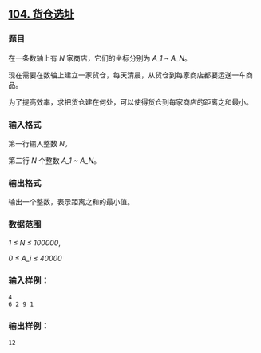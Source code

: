 ## [104. 货仓选址](https://www.acwing.com/problem/content/106/)

### 题目

在一条数轴上有 *N* 家商店，它们的坐标分别为 *A_1 ~ A_N*。

现在需要在数轴上建立一家货仓，每天清晨，从货仓到每家商店都要运送一车商品。

为了提高效率，求把货仓建在何处，可以使得货仓到每家商店的距离之和最小。

### 输入格式

第一行输入整数 *N*。

第二行 *N* 个整数 *A_1 ~ A_N*。

### 输出格式

输出一个整数，表示距离之和的最小值。

### 数据范围

*1 ≤ N ≤ 100000*,

*0 ≤ A_i ≤ 40000*

### 输入样例：

```
4
6 2 9 1
```

### 输出样例：

```
12
```
